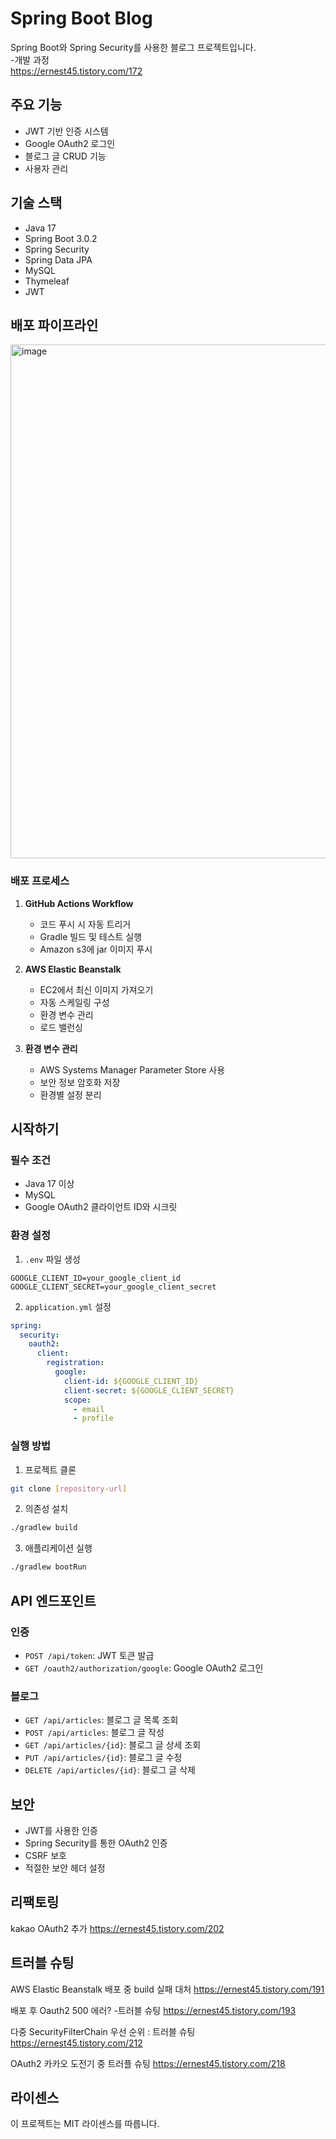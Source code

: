 # Spring Boot Blog

Spring Boot와 Spring Security를 사용한 블로그 프로젝트입니다.   
-개발 과정   
https://ernest45.tistory.com/172

## 주요 기능

- JWT 기반 인증 시스템
- Google OAuth2 로그인
- 블로그 글 CRUD 기능
- 사용자 관리

## 기술 스택

- Java 17
- Spring Boot 3.0.2
- Spring Security
- Spring Data JPA
- MySQL
- Thymeleaf
- JWT

## 배포 파이프라인

<img width="822" alt="image" src="https://github.com/user-attachments/assets/5fbfe566-210a-4254-8e00-35ae0863b6bd" />




### 배포 프로세스

1. **GitHub Actions Workflow**
   - 코드 푸시 시 자동 트리거
   - Gradle 빌드 및 테스트 실행
   - Amazon s3에 jar 이미지 푸시

2. **AWS Elastic Beanstalk**
   - EC2에서 최신 이미지 가져오기
   - 자동 스케일링 구성
   - 환경 변수 관리
   - 로드 밸런싱

3. **환경 변수 관리**
   - AWS Systems Manager Parameter Store 사용
   - 보안 정보 암호화 저장
   - 환경별 설정 분리

## 시작하기

### 필수 조건

- Java 17 이상
- MySQL
- Google OAuth2 클라이언트 ID와 시크릿

### 환경 설정

1. `.env` 파일 생성
```env
GOOGLE_CLIENT_ID=your_google_client_id
GOOGLE_CLIENT_SECRET=your_google_client_secret
```

2. `application.yml` 설정
```yaml
spring:
  security:
    oauth2:
      client:
        registration:
          google:
            client-id: ${GOOGLE_CLIENT_ID}
            client-secret: ${GOOGLE_CLIENT_SECRET}
            scope:
              - email
              - profile
```

### 실행 방법

1. 프로젝트 클론
```bash
git clone [repository-url]
```

2. 의존성 설치
```bash
./gradlew build
```

3. 애플리케이션 실행
```bash
./gradlew bootRun
```

## API 엔드포인트

### 인증
- `POST /api/token`: JWT 토큰 발급
- `GET /oauth2/authorization/google`: Google OAuth2 로그인

### 블로그
- `GET /api/articles`: 블로그 글 목록 조회
- `POST /api/articles`: 블로그 글 작성
- `GET /api/articles/{id}`: 블로그 글 상세 조회
- `PUT /api/articles/{id}`: 블로그 글 수정
- `DELETE /api/articles/{id}`: 블로그 글 삭제

## 보안

- JWT를 사용한 인증
- Spring Security를 통한 OAuth2 인증
- CSRF 보호
- 적절한 보안 헤더 설정

## 리팩토링
kakao OAuth2 추가
https://ernest45.tistory.com/202

## 트러블 슈팅
AWS Elastic Beanstalk 배포 중 build 실패 대처
https://ernest45.tistory.com/191

배포 후 Oauth2 500 에러? -트러블 슈팅
https://ernest45.tistory.com/193

다중 SecurityFilterChain 우선 순위 : 트러블 슈팅
https://ernest45.tistory.com/212

OAuth2 카카오 도전기 중 트러플 슈팅
https://ernest45.tistory.com/218


## 라이센스

이 프로젝트는 MIT 라이센스를 따릅니다. 
